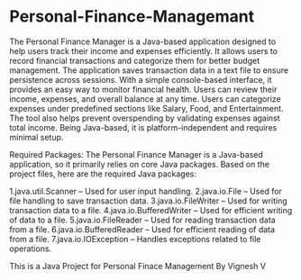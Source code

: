 # Personal-Finance-Managemant
The Personal Finance Manager is a Java-based application designed to help users track their income and expenses efficiently. It allows users to record financial transactions and categorize them for better budget management. The application saves transaction data in a text file to ensure persistence across sessions. With a simple console-based interface, it provides an easy way to monitor financial health. Users can review their income, expenses, and overall balance at any time. Users can categorize expenses under predefined sections like Salary, Food, and Entertainment. The tool also helps prevent overspending by validating expenses against total income. Being Java-based, it is platform-independent and requires minimal setup.
         
       
Required Packages:
The Personal Finance Manager is a Java-based application, so it primarily relies on core Java packages. Based on the project files, here are the required Java packages:

1.java.util.Scanner – Used for user input handling.
2.java.io.File – Used for file handling to save transaction data.
3.java.io.FileWriter – Used for writing transaction data to a file.
4.java.io.BufferedWriter – Used for efficient writing of data to a file.
5.java.io.FileReader – Used for reading transaction data from a file.
6.java.io.BufferedReader – Used for efficient reading of data from a file.
7.java.io.IOException – Handles exceptions related to file operations.

This is a Java Project for Personal Finace Management By Vignesh V
